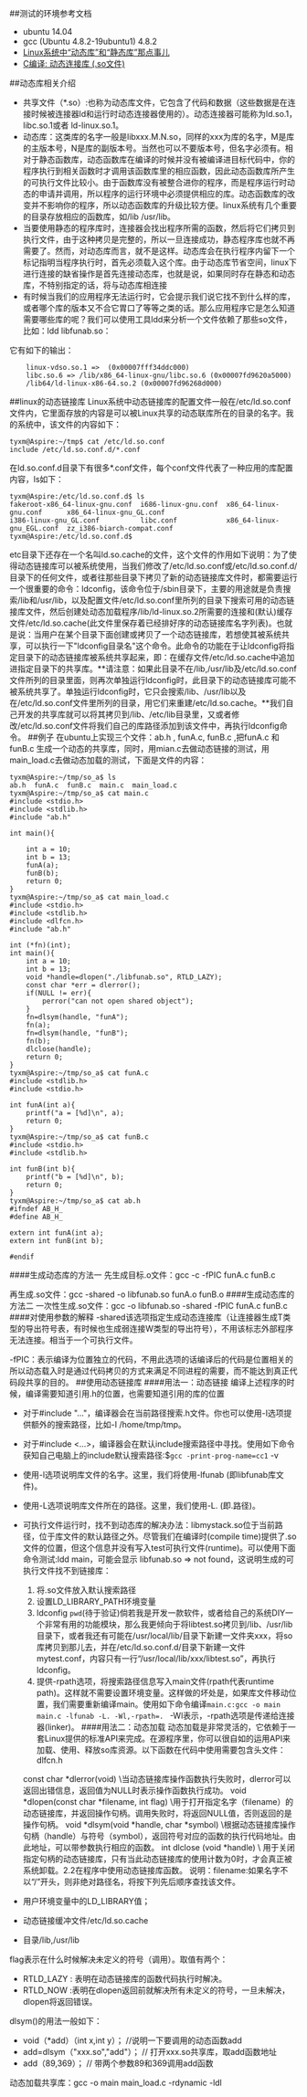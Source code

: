 ##测试的环境参考文档
* ubuntu 14.04
* gcc (Ubuntu 4.8.2-19ubuntu1) 4.8.2
* [Linux系统中“动态库”和“静态库”那点事儿 ](http://blog.chinaunix.net/uid-23069658-id-3142046.html)
* [C编译: 动态连接库 (.so文件)](http://www.cnblogs.com/vamei/archive/2013/04/04/2998850.html)

##动态库相关介绍

* 共享文件（*.so）:也称为动态库文件，它包含了代码和数据（这些数据是在连接时候被连接器ld和运行时动态连接器使用的）。动态连接器可能称为ld.so.1，libc.so.1或者 ld-linux.so.1。
* 动态库：这类库的名字一般是libxxx.M.N.so，同样的xxx为库的名字，M是库的主版本号，N是库的副版本号。当然也可以不要版本号，但名字必须有。相对于静态函数库，动态函数库在编译的时候并没有被编译进目标代码中，你的程序执行到相关函数时才调用该函数库里的相应函数，因此动态函数库所产生的可执行文件比较小。由于函数库没有被整合进你的程序，而是程序运行时动态的申请并调用，所以程序的运行环境中必须提供相应的库。动态函数库的改变并不影响你的程序，所以动态函数库的升级比较方便。linux系统有几个重要的目录存放相应的函数库，如/lib /usr/lib。
* 当要使用静态的程序库时，连接器会找出程序所需的函数，然后将它们拷贝到执行文件，由于这种拷贝是完整的，所以一旦连接成功，静态程序库也就不再需要了。然而，对动态库而言，就不是这样。动态库会在执行程序内留下一个标记指明当程序执行时，首先必须载入这个库。由于动态库节省空间，linux下进行连接的缺省操作是首先连接动态库，也就是说，如果同时存在静态和动态库，不特别指定的话，将与动态库相连接
* 有时候当我们的应用程序无法运行时，它会提示我们说它找不到什么样的库，或者哪个库的版本又不合它胃口了等等之类的话。那么应用程序它是怎么知道需要哪些库的呢？我们可以使用工具ldd来分析一个文件依赖了那些so文件，比如：ldd libfunab.so：

它有如下的输出：

        linux-vdso.so.1 =>  (0x00007fff34ddc000)
        libc.so.6 => /lib/x86_64-linux-gnu/libc.so.6 (0x00007fd9620a5000)
        /lib64/ld-linux-x86-64.so.2 (0x00007fd96268d000)
        
##linux的动态链接库
 Linux系统中动态链接库的配置文件一般在/etc/ld.so.conf文件内，它里面存放的内容是可以被Linux共享的动态联库所在的目录的名字。我的系统中，该文件的内容如下：
 
    tyxm@Aspire:~/tmp$ cat /etc/ld.so.conf
    include /etc/ld.so.conf.d/*.conf
在ld.so.conf.d目录下有很多*.conf文件，每个conf文件代表了一种应用的库配置内容，ls如下：

    tyxm@Aspire:/etc/ld.so.conf.d$ ls
    fakeroot-x86_64-linux-gnu.conf  i686-linux-gnu.conf  x86_64-linux-gnu.conf      x86_64-linux-gnu_GL.conf
    i386-linux-gnu_GL.conf          libc.conf            x86_64-linux-gnu_EGL.conf  zz_i386-biarch-compat.conf
    tyxm@Aspire:/etc/ld.so.conf.d$
etc目录下还存在一个名叫ld.so.cache的文件，这个文件的作用如下说明：为了使得动态链接库可以被系统使用，当我们修改了/etc/ld.so.conf或/etc/ld.so.conf.d/目录下的任何文件，或者往那些目录下拷贝了新的动态链接库文件时，都需要运行一个很重要的命令：ldconfig，该命令位于/sbin目录下，主要的用途就是负责搜索/lib和/usr/lib，以及配置文件/etc/ld.so.conf里所列的目录下搜索可用的动态链接库文件，然后创建处动态加载程序/lib/ld-linux.so.2所需要的连接和(默认)缓存文件/etc/ld.so.cache(此文件里保存着已经排好序的动态链接库名字列表)。也就是说：当用户在某个目录下面创建或拷贝了一个动态链接库，若想使其被系统共享，可以执行一下"ldconfig目录名"这个命令。此命令的功能在于让ldconfig将指定目录下的动态链接库被系统共享起来，即：在缓存文件/etc/ld.so.cache中追加进指定目录下的共享库。**请注意：如果此目录不在/lib,/usr/lib及/etc/ld.so.conf文件所列的目录里面，则再次单独运行ldconfig时，此目录下的动态链接库可能不被系统共享了。单独运行ldconfig时，它只会搜索/lib、/usr/lib以及在/etc/ld.so.conf文件里所列的目录，用它们来重建/etc/ld.so.cache。**我们自己开发的共享库就可以将其拷贝到/lib、/etc/lib目录里，又或者修改/etc/ld.so.conf文件将我们自己的库路径添加到该文件中，再执行ldconfig命令。
##例子
在ubuntu上实现三个文件：ab.h ,  funA.c,  funB.c ,把funA.c 和funB.c 生成一个动态的共享库，同时，用mian.c去做动态链接的测试，用main_load.c去做动态加载的测试，下面是文件的内容：

    tyxm@Aspire:~/tmp/so_a$ ls
    ab.h  funA.c  funB.c  main.c  main_load.c
    tyxm@Aspire:~/tmp/so_a$ cat main.c 
    #include <stdio.h>
    #include <stdlib.h>
    #include "ab.h"
    
    int main(){
    
    	int a = 10;
    	int b = 13;
    	funA(a);
    	funB(b);
    	return 0;
    }
    tyxm@Aspire:~/tmp/so_a$ cat main_load.c 
    #include <stdio.h>
    #include <stdlib.h>
    #include <dlfcn.h>
    #include "ab.h"

    int (*fn)(int);
    int main(){
    	int a = 10;
    	int b = 13;
    	void *handle=dlopen("./libfunab.so", RTLD_LAZY);
    	const char *err = dlerror();
    	if(NULL != err){
    		perror("can not open shared object");
    	}
    	fn=dlsym(handle, "funA");
    	fn(a);
    	fn=dlsym(handle, "funB");
    	fn(b);
    	dlclose(handle);
    	return 0;
    }
    tyxm@Aspire:~/tmp/so_a$ cat funA.c 
    #include <stdlib.h>
    #include <stdio.h>
    
    int funA(int a){
    	printf("a = [%d]\n", a);
    	return 0;
    }
    tyxm@Aspire:~/tmp/so_a$ cat funB.c 
    #include <stdio.h>
    #include <stdlib.h>
    
    int funB(int b){
    	printf("b = [%d]\n", b);
    	return 0;
    }
    tyxm@Aspire:~/tmp/so_a$ cat ab.h 
    #ifndef AB_H_
    #define AB_H_
    
    extern int funA(int a);
    extern int funB(int b);
    
    #endif

####生成动态库的方法一
先生成目标.o文件：gcc -c -fPIC funA.c  funB.c

再生成.so文件：gcc -shared -o libfunab.so funA.o funB.o
####生成动态库的方法二
一次性生成.so文件：gcc -o libfunab.so -shared -fPIC  funA.c funB.c
####对使用参数的解释
-shared该选项指定生成动态连接库（让连接器生成T类型的导出符号表，有时候也生成弱连接W类型的导出符号），不用该标志外部程序无法连接。相当于一个可执行文件。

-fPIC：表示编译为位置独立的代码，不用此选项的话编译后的代码是位置相关的所以动态载入时是通过代码拷贝的方式来满足不同进程的需要，而不能达到真正代码段共享的目的。
##使用动态链接库
####用法一：动态链接
编译上述程序的时候，编译需要知道引用.h的位置，也需要知道引用的库的位置

* 对于#include "..."，编译器会在当前路径搜索.h文件。你也可以使用-I选项提供额外的搜索路径，比如-I /home/tmp/tmp。
* 对于#include <...>，编译器会在默认include搜索路径中寻找。使用如下命令获知自己电脑上的include默认搜索路径:$`gcc -print-prog-name=cc1` -v  
* 使用-l选项说明库文件的名字。这里，我们将使用-lfunab (即libfunab库文件)。
* 使用-L选项说明库文件所在的路径。这里，我们使用-L. (即.路径)。
* 可执行文件运行时，找不到动态库的解决办法：libmystack.so位于当前路径，位于库文件的默认路径之外。尽管我们在编译时(compile time)提供了.so文件的位置，但这个信息并没有写入test可执行文件(runtime)。可以使用下面命令测试:ldd main，可能会显示  libfunab.so => not found，这说明生成的可执行文件找不到链接库：
    1. 将.so文件放入默认搜索路径
    2. 设置LD_LIBRARY_PATH环境变量
    3. ldconfig `pwd`(待于验证)倘若我是开发一款软件，或者给自己的系统DIY一个非常有用的功能模块，那么我更倾向于将libtest.so拷贝到/lib、/usr/lib目录下，或者我还有可能在/usr/local/lib/目录下新建一文件夹xxx，将so库拷贝到那儿去，并在/etc/ld.so.conf.d/目录下新建一文件mytest.conf，内容只有一行“/usr/local/lib/xxx/libtest.so”，再执行ldconfig。
    4. 提供-rpath选项，将搜索路径信息写入main文件(rpath代表runtime path)。这样就不需要设置环境变量。这样做的坏处是，如果库文件移动位置，我们需要重新编译main。使用如下命令编译`main.c:gcc -o main main.c -lfunab -L. -Wl,-rpath=. `          -Wl表示，-rpath选项是传递给连接器(linker)。
####用法二：动态加载
动态加载是非常灵活的，它依赖于一套Linux提供的标准API来完成。在源程序里，你可以很自如的运用API来加载、使用、释放so库资源。以下函数在代码中使用需要包含头文件：dlfcn.h

    const char *dlerror(void)   \\当动态链接库操作函数执行失败时，dlerror可以返回出错信息，返回值为NULL时表示操作函数执行成功。
    void *dlopen(const char *filename, int flag)  \\用于打开指定名字（filename）的动态链接库，并返回操作句柄。调用失败时，将返回NULL值，否则返回的是操作句柄。
    void *dlsym(void *handle, char *symbol)  \\根据动态链接库操作句柄（handle）与符号（symbol），返回符号对应的函数的执行代码地址。由此地址，可以带参数执行相应的函数。
    int dlclose (void *handle) \\ 用于关闭指定句柄的动态链接库，只有当此动态链接库的使用计数为0时，才会真正被系统卸载。2.2在程序中使用动态链接库函数。
说明：filename:如果名字不以“/”开头，则非绝对路径名，将按下列先后顺序查找该文件。

* 用户环境变量中的LD_LIBRARY值；
* 动态链接缓冲文件/etc/ld.so.cache
* 目录/lib,/usr/lib

flag表示在什么时候解决未定义的符号（调用）。取值有两个：

*  RTLD_LAZY : 表明在动态链接库的函数代码执行时解决。
* RTLD_NOW :表明在dlopen返回前就解决所有未定义的符号，一旦未解决，dlopen将返回错误。

dlsym()的用法一般如下：

* void（*add）（int x,int y）； //说明一下要调用的动态函数add 
* add=dlsym（"xxx.so","add"）； // 打开xxx.so共享库，取add函数地址
* add（89,369）； // 带两个参数89和369调用add函数 

动态加载共享库：gcc -o main main_load.c -rdynamic -ldl